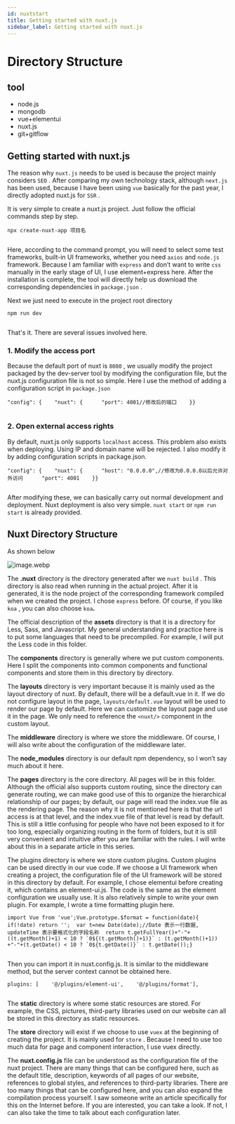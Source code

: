 ```yaml
---
id: nuxtstart
title: Getting started with nuxt.js
sidebar_label: Getting started with nuxt.js
---
```


# Directory Structure

## tool

- node.js
- mongodb
- vue+elementui
- nuxt.js
- git+gitflow

## Getting started with nuxt.js

The reason why `nuxt.js` needs to be used is because the project mainly considers `SEO` . After comparing my own technology stack, although `next.js` has been used, because I have been using `vue` basically for the past year, I directly adopted nuxt.js for `SSR` .

It is very simple to create a nuxt.js project. Just follow the official commands step by step.

```
npx create-nuxt-app 项目名


```

Here, according to the command prompt, you will need to select some test frameworks, built-in UI frameworks, whether you need `axios` and `node.js` framework. Because I am familiar with `express` and don’t want to write `css` manually in the early stage of UI, I use element+express here. After the installation is complete, the tool will directly help us download the corresponding dependencies in `package.json` .

Next we just need to execute in the project root directory

```
npm run dev


```

That's it. There are several issues involved here.

### 1. Modify the access port

Because the default port of nuxt is `8080` , we usually modify the project packaged by the dev-server tool by modifying the configuration file, but the nuxt.js configuration file is not so simple. Here I use the method of adding a configuration script in `package.json`

```
"config": {    "nuxt": {      "port": 4001//修改后的端口    }}


```

### 2. Open external access rights

By default, nuxt.js only supports `localhost` access. This problem also exists when deploying. Using IP and domain name will be rejected. I also modify it by adding configuration scripts in package.json.

```
"config": {    "nuxt": {      "host": "0.0.0.0",//修改为0.0.0.0以后允许对外访问      "port": 4001    }}


```

After modifying these, we can basically carry out normal development and deployment. Nuxt deployment is also very simple. `nuxt start` or `npm run start` is already provided.

## Nuxt Directory Structure

As shown below

![image.webp](/img/icecms/202305/7.webp "image.webp")

The **.nuxt** directory is the directory generated after we `nuxt build` . This directory is also read when running in the actual project. After it is generated, it is the node project of the corresponding framework compiled when we created the project. I chose `express` before. Of course, if you like `koa` , you can also choose `koa。`

The official description of the **assets** directory is that it is a directory for Less, Sass, and Javascript. My general understanding and practice here is to put some languages that need to be precompiled. For example, I will put the Less code in this folder.

The **components** directory is generally where we put custom components. Here I split the components into common components and functional components and store them in this directory by directory.

The **layouts** directory is very important because it is mainly used as the layout directory of nuxt. By default, there will be a default.vue in it. If we do not configure layout in the page, `layouts/default.vue` layout will be used to render our page by default. Here we can customize the layout page and use it in the page. We only need to reference the `<nuxt/>` component in the custom layout.

The **middleware** directory is where we store the middleware. Of course, I will also write about the configuration of the middleware later.

The **node_modules** directory is our default npm dependency, so I won’t say much about it here.

The **pages** directory is the core directory. All pages will be in this folder. Although the official also supports custom routing, since the directory can generate routing, we can make good use of this to organize the hierarchical relationship of our pages; by default, our page will read the index.vue file as the rendering page. The reason why it is not mentioned here is that the url access is at that level, and the index.vue file of that level is read by default. This is still a little confusing for people who have not been exposed to it for too long, especially organizing routing in the form of folders, but it is still very convenient and intuitive after you are familiar with the rules. I will write about this in a separate article in this series.

The plugins directory is where we store custom plugins. Custom plugins can be used directly in our vue code. If we choose a UI framework when creating a project, the configuration file of the UI framework will be stored in this directory by default. For example, I chose elementui before creating it, which contains an element-ui.js. The code is the same as the element configuration we usually use. It is also relatively simple to write your own plugin. For example, I wrote a time formatting plugin here.

```
import Vue from 'vue';Vue.prototype.$format = function(date){  if(!date) return '';  var t=new Date(date);//Date 表示一行数据, updateTime 表示要格式化的字段名称  return t.getFullYear()+"-"+ ((t.getMonth()+1) < 10 ? `0${(t.getMonth()+1)}` : (t.getMonth()+1)) +"-"+(t.getDate() < 10 ? `0${t.getDate()}` : t.getDate());}


```

Then you can import it in nuxt.config.js. It is similar to the middleware method, but the server context cannot be obtained here.

```
plugins: [    '@/plugins/element-ui',    '@/plugins/format'],


```

The **static** directory is where some static resources are stored. For example, the CSS, pictures, third-party libraries used on our website can all be stored in this directory as static resources.

The **store** directory will exist if we choose to use `vuex` at the beginning of creating the project. It is mainly used for `store` . Because I need to use too much data for page and component interaction, I use vuex directly.

The **nuxt.config.js** file can be understood as the configuration file of the nuxt project. There are many things that can be configured here, such as the default title, description, keywords of all pages of our website, references to global styles, and references to third-party libraries. There are too many things that can be configured here, and you can also expand the compilation process yourself. I saw someone write an article specifically for this on the Internet before. If you are interested, you can take a look. If not, I can also take the time to talk about each configuration later.
